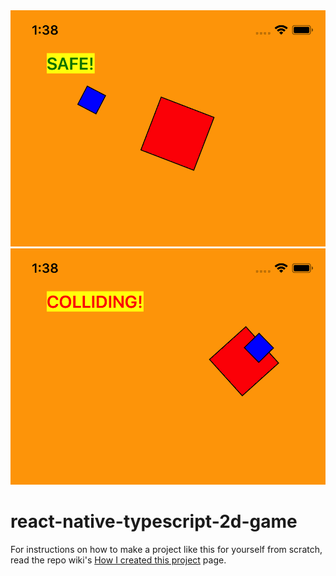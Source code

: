 <div align="center">
    <img src="screenshots/safe.png"/>
    <img src="screenshots/colliding.png"/>
</div>

# react-native-typescript-2d-game

For instructions on how to make a project like this for yourself from scratch, read the repo wiki's [How I created this project](https://github.com/shirakaba/react-native-typescript-2d-game/wiki/How-I-created-this-project) page.